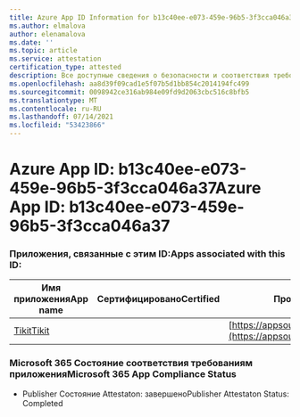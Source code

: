 ```yaml
---
title: Azure App ID Information for b13c40ee-e073-459e-96b5-3f3cca046a37
ms.author: elmalova
author: elenamalova
ms.date: ''
ms.topic: article
ms.service: attestation
certification_type: attested
description: Все доступные сведения о безопасности и соответствия требованиям для b13c40ee-e073-459e-96b5-3f3cca046a37.
ms.openlocfilehash: aa8d39f09cad1e5f07b5d1bb854c2014194fc499
ms.sourcegitcommit: 0098942ce316ab984e09fd9d2063cbc516c8bfb5
ms.translationtype: MT
ms.contentlocale: ru-RU
ms.lasthandoff: 07/14/2021
ms.locfileid: "53423866"
---
```

# <a name="azure-app-id-b13c40ee-e073-459e-96b5-3f3cca046a37"></a><span data-ttu-id="32abe-103">Azure App ID: b13c40ee-e073-459e-96b5-3f3cca046a37</span><span class="sxs-lookup"><span data-stu-id="32abe-103">Azure App ID: b13c40ee-e073-459e-96b5-3f3cca046a37</span></span>


### <a name="apps-associated-with-this-id"></a><span data-ttu-id="32abe-104">Приложения, связанные с этим ID:</span><span class="sxs-lookup"><span data-stu-id="32abe-104">Apps associated with this ID:</span></span>
| <span data-ttu-id="32abe-105">**Имя приложения**</span><span class="sxs-lookup"><span data-stu-id="32abe-105">**App name**</span></span> | <span data-ttu-id="32abe-106">**Сертифицировано**</span><span class="sxs-lookup"><span data-stu-id="32abe-106">**Certified**</span></span> | <span data-ttu-id="32abe-107">**Просмотр в AppSource**</span><span class="sxs-lookup"><span data-stu-id="32abe-107">**View in AppSource**</span></span> |
|-|-|-|
| [<span data-ttu-id="32abe-108">Tikit</span><span class="sxs-lookup"><span data-stu-id="32abe-108">Tikit</span></span>](https://docs.microsoft.com/en-us/microsoft-365-app-certification/forward/WA200002602) |  | [https://appsource.microsoft.com/product/office/WA200002602](https://appsource.microsoft.com/product/office/WA200002602) |

### <a name="microsoft-365-app-compliance-status"></a><span data-ttu-id="32abe-109">Microsoft 365 Состояние соответствия требованиям приложения</span><span class="sxs-lookup"><span data-stu-id="32abe-109">Microsoft 365 App Compliance Status</span></span>
- <span data-ttu-id="32abe-110">Publisher Состояние Attestaton: завершено</span><span class="sxs-lookup"><span data-stu-id="32abe-110">Publisher Attestaton Status: Completed</span></span>
